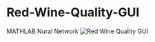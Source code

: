 # Red-Wine-Quality-GUI

MATHLAB Nural Network
  </a>
    <img alt="Red Wine Quality GUI" src="https://user-images.githubusercontent.com/81074668/138883343-61a197ae-bee6-4b64-92bc-d32529a4fc50.jpg" />
  </a>
